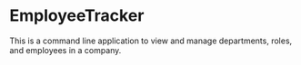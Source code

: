 # EmployeeTracker
This is a command line application to view and manage departments, roles, and employees in a company.
